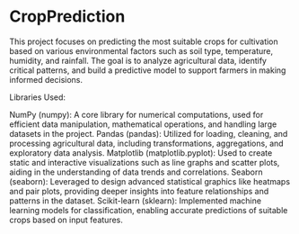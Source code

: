# CropPrediction
This project focuses on predicting the most suitable crops for cultivation based on various environmental factors such as soil type, temperature, humidity, and rainfall. The goal is to analyze agricultural data, identify critical patterns, and build a predictive model to support farmers in making informed decisions.

Libraries Used:

NumPy (numpy): A core library for numerical computations, used for efficient data manipulation, mathematical operations, and handling large datasets in the project.
Pandas (pandas): Utilized for loading, cleaning, and processing agricultural data, including transformations, aggregations, and exploratory data analysis.
Matplotlib (matplotlib.pyplot): Used to create static and interactive visualizations such as line graphs and scatter plots, aiding in the understanding of data trends and correlations.
Seaborn (seaborn): Leveraged to design advanced statistical graphics like heatmaps and pair plots, providing deeper insights into feature relationships and patterns in the dataset.
Scikit-learn (sklearn): Implemented machine learning models for classification, enabling accurate predictions of suitable crops based on input features.
